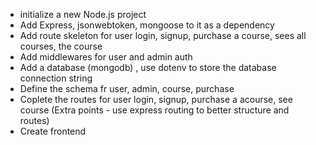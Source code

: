 - initialize a new  Node.js project
- Add Express, jsonwebtoken, mongoose to it as a dependency
- Add route skeleton for user login, signup, purchase a course, sees all courses, the course
- Add middlewares for user and admin auth
- Add a database (mongodb) , use dotenv to store the database connection string
- Define the schema fr user, admin, course, purchase
- Coplete the routes for user login, signup, purchase a acourse, see course (Extra points - use express routing to better structure and routes)
-  Create frontend 